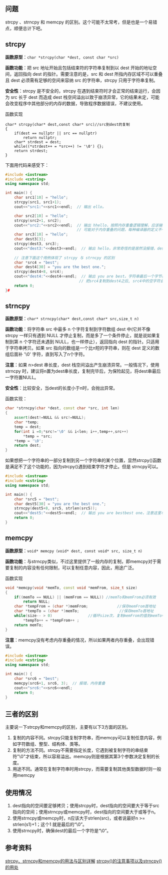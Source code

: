 ## 问题

strcpy 、strncpy 和 memcpy 的区别。这个可能不太常考，但是也是一个易错点，顺便总计下吧。

## strcpy

**函数原型**：`char *strcpy(char *dest, const char *src)`

**函数功能**：把 src 地址开始且包括结束符的字符串复制到以 dest 开始的地址空间，返回指向 dest 的指针。需要注意的是，src 和 dest 所指内存区域不可以重叠且 dest 必须需有足够的空间来容纳 src 的字符串，strcpy 只用于字符串复制。

**安全性**：strcpy 是不安全的，strcpy 在遇到结束符时才会正常的结束运行，会因为 src 长于 dest 而造成 dest 栈空间溢出以致于崩溃异常，它的结果未定，可能会改变程序中其他部分的内存的数据，导致程序数据错误，不建议使用。

函数实现

```
char* strcpy(char* dest,const char* src)//src到dest的复制
{
	if(dest == nullptr || src == nullptr)
		return nullptr;
	char* strdest = dest;
	while((*strdest++ = *src++) != '\0') {};
	return strdest;
}
```



下面用代码来感受下：

```c++
#include <iostream>
#include <cstring> 
using namespace std;

int main() {
    char src1[10] = "hello";
    strcpy(src1, src1+1);
    cout<<"src1:"<<src1<<endl;  // 输出 ello。

    char src2[10] = "hello";
    strcpy(src2+1, src2);  
    cout<<"src2:"<<src2<<endl;  // 输出 hhello，按照内存重叠逻辑理解，应该输出 hhhhh……，后面是随机两才对，因为'\0'被覆盖，而strcpy要遇到'\0'才会停止复制。
                                // 可能对于内存重叠的问题，每种编译器的定义不一样
    char src3[10] = "hello";
    char dest3[3];
    strcpy(dest3, src3);  
    cout<<"dest3:"<<dest3<<endl;  // 输出 hello，非常奇怪的是居然没报错，dest3的空间不是比src3的小吗？
    
    // 注意下面这个用例体现了 strcpy 与 strncpy 的区别
    char *src4 = "best";
    char dest4[30] = "you are the best one.";
    strcpy(dest4+8, src4);
    cout<<"dest4:"<<dest4<<endl;  // 输出 you are best。字符串最后一个字节存放的是一个空字符——“\0”，用来表示字符串的结束。
                                 // 把src4复制到dest4之后, src4中的空字符会把把复制后的字符串隔断，所以会显示到best就会结束。
    return 0;
}#
```

## strncpy

**函数原型**：`char* strncpy(char* dest,const char* src,size_t n)`

**函数功能**：将字符串 src 中最多 n 个字符复制到字符数组 dest 中(它并不像 strcpy 一样只有遇到 NULL 才停止复制，而是多了一个条件停止，就是说如果复制到第 n 个字符还未遇到 NULL，也一样停止），返回指向 dest 的指针。只适用于字符串拷贝。如果 src 指向的数组是一个比n短的字符串，则在 dest 定义的数组后面补 '\0' 字符，直到写入了n个字符。

**注意**：如果 n>dest 串长度，dest 栈空间溢出产生崩溃异常。一般情况下，使用 strncpy 时，建议将n置为dest串长度，复制完毕后，为保险起见，将dest串最后一字符置NULL。

**安全性**：比较安全，当dest的长度小于n时，会抛出异常。

函数实现：

```c++
char *strncpy(char *dest, const char *src, int len)
{     
	assert(dest!=NULL && src!=NULL);      
	char *temp;     
	temp = dest;     
	for(int i =0;*src!='\0' && i<len; i++,temp++,src++)          
		*temp = *src;    
	*temp = '\0';     
	return dest; 
}
```

如果想把一个字符串的一部分复制到另一个字符串的某个位置，显然strcpy()函数是满足不了这个功能的，因为strcpy()遇到结束字符才停止。但是 strncpy可以。

```c++
#include <iostream>
#include <cstring> 
using namespace std;

int main() {
    char *src5 = "best";
    char dest5[30] = "you are the best one.";
    strncpy(dest5+8, src5, strlen(src5));
    cout<<"dest5:"<<dest5<<endl;  // 输出 you are bestbest one，注意这里与上面代码最后一个示例的区别
    return 0;
}
```

## memcpy

**函数原型**：`void* memcpy（void* dest, const void* src, size_t n）`

**函数功能**：与strncpy类似，不过这里提供了一般内存的复制，即memcpy对于需要复制的内容没有任何限制，可以复制任意内容，因此，用途广泛。

函数实现

```c++
void *memcpy(void *memTo, const void *memFrom, size_t size) 
{     
	if((memTo == NULL) || (memFrom == NULL)) //memTo和memFrom必须有效          
		return NULL;     
	char *tempFrom = (char *)memFrom;             //保存memFrom首地址     
	char *tempTo = (char *)memTo;                  //保存memTo首地址          
	while(size-- > 0)                //循环size次，复制memFrom的值到memTo中            
		*tempTo++ = *tempFrom++ ;      
	return memTo; 
}
```

**注意**：memcpy没有考虑内存重叠的情况，所以如果两者内存重叠，会出现错误。

```c++
#include <iostream>
#include <cstring> 
using namespace std;

int main() {
    char *src6 = "best";
    memcpy(src6+1, src6, 3);  // 报错，内存重叠
    cout<<"src6:"<<src6<<endl;
    return 0;
}
```



## 三者的区别

主要说一下strcpy和memcpy的区别，主要有以下3方面的区别。

1. 复制的内容不同。strcpy只能复制字符串，而memcpy可以复制任意内容，例如字符数组、整型、结构体、类等。
2. 复制的方法不同。strcpy不需要指定长度，它遇到被复制字符的串结束符"\0"才结束，所以容易溢出。memcpy则是根据其第3个参数决定复制的长度。
3. 用途不同。通常在复制字符串时用strcpy，而需要复制其他类型数据时则一般用memcpy

## 使用情况
1. dest指向的空间要足够拷贝；使用strcpy时，dest指向的空间要大于等于src指向的空间；使用strncpy或memcpy时，dest指向的空间要大于或等于n。
2. 使用strncpy或memcpy时，n应该大于strlen(src)，或者说最好n >= strlen(s1)+1；这个1 就是最后的“\0”。
3. 使用strncpy时，确保dest的最后一个字符是“\0”。

## 参考资料

[strcpy、strncpy和memcpy的用法与区别详解](http://www.jeepshoe.net/art/7393.html)
[strcpy()的注意事项以及strncpy()的用处](https://blog.csdn.net/ccblogger/article/details/78266762)